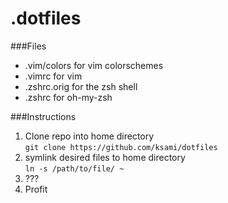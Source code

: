 .dotfiles
=========
###Files
- .vim/colors for vim colorschemes
- .vimrc for vim  
- .zshrc.orig for the zsh shell  
- .zshrc for oh-my-zsh  
  
###Instructions  
1. Clone repo into home directory  
`git clone https://github.com/ksami/dotfiles`
2. symlink desired files to home directory  
`ln -s /path/to/file/ ~`
3. ???  
4. Profit
